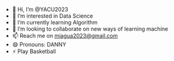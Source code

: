 - 👋 Hi, I’m @YACU2023
- 👀 I’m interested in Data Science
- 🌱 I’m currently learning Algorithm
- 💞️ I’m looking to collaborate on new ways of learning machine
- 📫 Reach me on miagua2023@gmail.com
- 😄 Pronouns: DANNY
- ⚡ Play Basketball

<!---
YACU2023/YACU2023 is a ✨ special ✨ repository because its `README.md` (this file) appears on your GitHub profile.
You can click the Preview link to take a look at your changes.
--->
